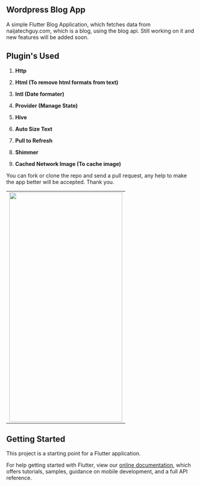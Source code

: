 ## Wordpress Blog App

A simple Flutter Blog Application, which fetches data from naijatechguy.com, which is a blog, using the blog api. Still working on it and new features will be added soon.

## Plugin's Used
1. <p><b> Http </b></p> 
2. <p><b> Html (To remove html formats from text) </b></p>
3. <p><b> Intl (Date formater) </b></p>
4. <p><b> Provider (Manage State) </b></p>
5. <p><b> Hive </b></p>
6. <p><b> Auto Size Text </b></p>
6. <p><b> Pull to Refresh </b></p>
7. <p><b> Shimmer </b></p>
7. <p><b> Cached Network Image (To cache image) </b></p>

<p>
You can fork or clone the repo and send a pull request, any help to make the app better will be accepted. Thank you.
</p>

<center>
<table>
  <tbody>
    <tr>
      <td><img src='https://github.com/quiet-programmer/wp_blog_app/blob/master/ss/naijtechguyTwo.gif' width='300' height='610'></td>
     </tr>
  </tbody>
</table>
</center>

## Getting Started

This project is a starting point for a Flutter application.

For help getting started with Flutter, view our
[online documentation](https://flutter.dev/docs), which offers tutorials,
samples, guidance on mobile development, and a full API reference.
